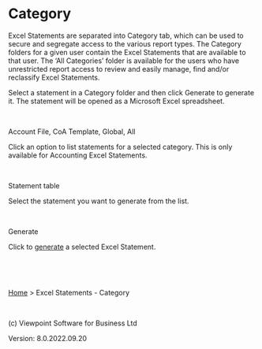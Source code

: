 




# Category
Excel Statements are separated into Category tab, which can be used 
 to secure and segregate access to the various report types. The Category 
 folders for a given user contain the Excel Statements that are available 
 to that user. The ‘All Categories’ folder is available for the users who 
 have unrestricted report access to review and easily manage, find and/or 
 reclassify Excel Statements.

Select a statement in a Category folder and then click <span class="hcp1">Generate</span> 
 to generate it. The statement will be opened as a Microsoft Excel spreadsheet.

&nbsp;

Account File, CoA Template, Global, All

Click an option to list statements for a selected category. This is 
 only available for Accounting Excel Statements.

&nbsp;

Statement table

Select the statement you want to generate from the list.

&nbsp;

Generate

Click to [generate](javascript:TextPopup(this)) 
 a selected Excel Statement.
<div class="droptext" id="POPUP3963261651" style="display: none;">
	<p>In the Statement Selection Criteria screen, you may need to complete 
	 some or all of the following fields:</p>
	<p>&nbsp;</p>
	<h6 class="Heading8">Statement Title</h6>
	<p>This defaults to the chosen statement name but you can modify this.</p>
	<p>&nbsp;</p>
	<h6 class="Heading8">Various selection criteria</h6>
	<p>These can be date, text, or Master File fields depending on how 
	 the statement was coded. User will need to specify the relevant selection 
	 criteria.</p>
	<p>&nbsp;</p>
	<h6 class="Heading8">Suppress 0 Lines</h6>
	<p>Tick to hide lines with 0 amount.</p>
	<p>&nbsp;</p>
	<h6 class="Heading8">Debug - list statistics</h6>
	<p>Tick to display steps executed as the statement is generated. This 
	 function is useful in troubleshooting errors in report generation, 
	 or when you are coding a statement to see whether the correct information 
	 is being retrieved by your codes.</p>
	<p>&nbsp;</p>
	<h6 class="Heading8">Generation options</h6>
	<div>

<p>The options that are available depend on the document template:</p>
<ul class="hcp2">
	<li><p><a class="dropspot" href="javascript:TextPopup(this)" id="a1">Template 
	 with e-mail tags</a> </p>
	<div class="droptext" id="POPUP305705738" style="display: none;">
		<h6 class="Heading8" style="font-family: &quot;Segoe UI&quot;, sans-serif; font-size: 9pt; font-style: italic;"><span class="hcp3">Deliver 
		 to the Document Queue</span></h6>
		<p>Select this to send the report to Document Queue.</p>
		<p>&nbsp;</p>
		<h6 class="Heading8" style="font-family: &quot;Segoe UI&quot;, sans-serif; font-size: 9pt; font-style: italic;">Create an Outlook e-mail 
		 and: &lt;option&gt;</h6>
		<p>This allows you to generate the document as an e-mail message 
		 and:</p>
		<ul class="hcp2">
			<li><p class="hcp4">Send e-mail straightaway</p></li>
			<li><p class="hcp4">Place the e-mail in Outlook's 
			 Drafts folder</p></li>
			<li><p class="hcp4">Open the e-mail message</p></li>
		</ul>
		<p class="hcp4">&nbsp;</p>
		<h6 class="Heading8" style="font-family: &quot;Segoe UI&quot;, sans-serif; font-size: 9pt; font-style: italic;">View and/or Edit the 
		 generated document(s) in Word</h6>
		<p>Select this to generate the document and open it in Microsoft 
		 Word program.</p>
		<p>&nbsp;</p>
		<h6 class="Heading8" style="font-family: &quot;Segoe UI&quot;, sans-serif; font-size: 9pt; font-style: italic;">Remove all e-mail tags 
		 and e-mail body from generated document(s)</h6>
		<p>Select this to remove e-mail tags and section in the generated 
		 Word document. This function will be disabled if the 'Convert 
		 e-mail formats and...' or 'Add the document(s) to the E-mail Bin' 
		 options are ticked. </p>
		<p>&nbsp;</p>
 </div></li>
	<li><p><a class="dropspot" href="javascript:TextPopup(this)" id="a2">Template 
	 with Delivery Manager task</a> </p>
	<div class="droptext" id="POPUP305694700" style="display: none;">
		<h6 class="Heading8">Deliver to the Document Queue</h6>
		<p>The document needs to be generated from the Document Queue screen.</p>
		<p>&nbsp;</p>
 </div></li>
	<li><p><a class="dropspot" href="javascript:TextPopup(this)" id="a3">Template 
	 without e-mail tags and Delivery Manager task</a> 
	 </p>
	<div class="droptext" id="POPUP305298636" style="display: none;">
		<h6 class="Heading8" style="font-family: &quot;Segoe UI&quot;, sans-serif; font-size: 9pt; font-style: italic;"><span class="hcp3">Deliver 
		 to the Document Queue</span></h6>
		<p>Select this to send the report to Document Queue.</p>
		<p>&nbsp;</p>
		<h6 class="Heading8" style="font-family: &quot;Segoe UI&quot;, sans-serif; font-size: 9pt; font-style: italic;">Generate the document 
		 and: &lt;option&gt;</h6>
		<p>This allows you to generate the document and have the program:</p>
		<ul class="hcp2">
			<li><p class="hcp4">Convert it to PDF format</p></li>
			<li><p class="hcp4">Open the document for viewing</p></li>
			<li><p class="hcp4">Add the document to E-mail 
			 Bin</p></li>
			<li><p class="hcp4">Copy the document</p></li>
			<li><p class="hcp4">Open the folder to where 
			 the document is sent to (Define this in Location)</p></li>
		</ul>
		<p class="hcp4">&nbsp;</p>
		<h6 class="Heading8" style="font-family: &quot;Segoe UI&quot;, sans-serif; font-size: 9pt; font-style: italic;">Print the generated document 
		 to the default printer</h6>
		<p>Select this to send the document to be printed.</p>
 </div></li>
</ul>
<p class="SeeAlso"><span style="font-size: 8pt;">See also:</span> </p>
<ul class="hcp2">
	<li><p><a href="file:///c:/temp/0457b882-c844-4314-8878-ce1a9c2207bd/input/Document_Queue.htm">Document Queue</a></p></li>
</ul>


</div>
	<p>&nbsp;</p>
	<h6 class="Heading8">Favourite</h6>
	<p>Click to <a class="dropspot" href="javascript:TextPopup(this)" id="a311">add</a> 
	 a report to the <a href="file:///c:/temp/0457b882-c844-4314-8878-ce1a9c2207bd/input/Favourite_Report_Listing.htm">Favourite Report 
	 List</a>.</p>
	<div class="droptext" id="POPUP5191722961" style="display: none;">
		<p><span lang="EN-GB" xml:lang="EN-GB">Clicking the Favourite button 
		 will prompt the ‘Add to Favourite’ screen.</span></p>
		<p>&nbsp;</p>
		<p><span lang="EN-GB" xml:lang="EN-GB">The buttons and fields in 
		 this screen are:</span></p>
		<ul class="hcp2">
			<li><span class="hcp1">Name</span> - Mandatory 
			 field to enter a unique name for the favourite report to be 
			 displayed in the list. The report template name will be displayed 
			 for reports that are not yet in the list. If the report exists 
			 in the list, the name will display the value previously saved.</li>
			<li><span class="hcp1">Description</span> - <span lang="EN-GB" xml:lang="EN-GB">Optional field to add the description 
			 of the favourite report. This will be displayed in the list.</span> 
			 The report template name will be displayed for reports that 
			 are not yet in the list. If the report exists in the list, 
			 the description will display the value previously saved.</li>
			<li><span class="hcp1">Remove</span> - This button 
			 will be enabled only if the report is already a favourite. 
			 Clicking this will remove the report from the list.</li>
			<li><span class="hcp1">Save</span> - Clicking 
			 this will save the report to the list or update an existing 
			 favourite report with any new changes.</li>
			<li><span class="hcp1">Cancel</span> - Clicking 
			 this will cancel the changes made in this screen and close 
			 the window.</li>
		</ul>
		<p><span class="hcp1">Note</span>: <span lang="EN-GB" xml:lang="EN-GB">Each favourite report must have a unique name. 
		 If the report’s name is already in use, saving will prompt the 
		 option to overwrite the previous save.</span> The name character 
		 length is 50. Default report names with more than 50 characters 
		 will be truncated and end with an ellipsis.&nbsp;&nbsp;</p>
		<p>&nbsp;</p>
 </div>
	<p>&nbsp;</p>
	<h6 class="Heading8">Start</h6>
	<p>Click to start the generation.</p>
	<p>&nbsp;</p>
	<h6 class="Heading8">Cancel</h6>
	<p>Click to cancel the process.</p>
</div>
&nbsp;

&nbsp;

[Home](file:///c:/temp/0457b882-c844-4314-8878-ce1a9c2207bd/input/Copyright_Notice.htm) &gt; Excel Statements - Category

&nbsp;

(c) Viewpoint Software for 
 Business Ltd

Version: 8.0.2022.09.20




